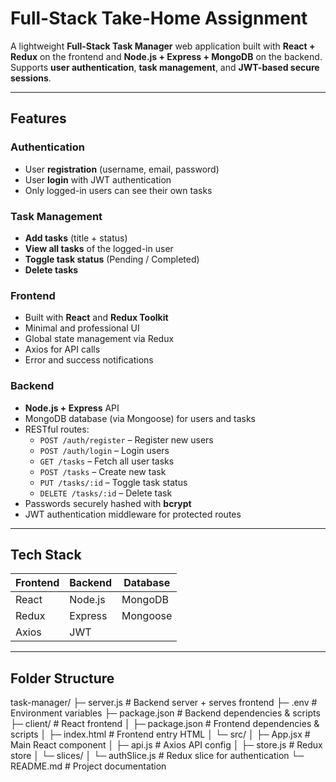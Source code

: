 # Full-Stack Take-Home Assignment

A lightweight **Full-Stack Task Manager** web application built with **React + Redux** on the frontend and **Node.js + Express + MongoDB** on the backend.  
Supports **user authentication**, **task management**, and **JWT-based secure sessions**.

---

## Features

### Authentication
- User **registration** (username, email, password)
- User **login** with JWT authentication
- Only logged-in users can see their own tasks

### Task Management
- **Add tasks** (title + status)
- **View all tasks** of the logged-in user
- **Toggle task status** (Pending / Completed)
- **Delete tasks**

### Frontend
- Built with **React** and **Redux Toolkit**
- Minimal and professional UI
- Global state management via Redux
- Axios for API calls
- Error and success notifications

### Backend
- **Node.js + Express** API
- MongoDB database (via Mongoose) for users and tasks
- RESTful routes:
  - `POST /auth/register` – Register new users
  - `POST /auth/login` – Login users
  - `GET /tasks` – Fetch all user tasks
  - `POST /tasks` – Create new task
  - `PUT /tasks/:id` – Toggle task status
  - `DELETE /tasks/:id` – Delete task
- Passwords securely hashed with **bcrypt**
- JWT authentication middleware for protected routes

---

## Tech Stack

| Frontend | Backend | Database |
|----------|---------|---------|
| React    | Node.js | MongoDB |
| Redux    | Express | Mongoose |
| Axios    | JWT     |         |

---

## Folder Structure

task-manager/
├─ server.js           # Backend server + serves frontend
├─ .env                # Environment variables
├─ package.json        # Backend dependencies & scripts
├─ client/             # React frontend
│  ├─ package.json     # Frontend dependencies & scripts
│  ├─ index.html       # Frontend entry HTML
│  └─ src/
│      ├─ App.jsx      # Main React component
│      ├─ api.js       # Axios API config
│      ├─ store.js     # Redux store
│      └─ slices/
│          └─ authSlice.js  # Redux slice for authentication
└─ README.md           # Project documentation

